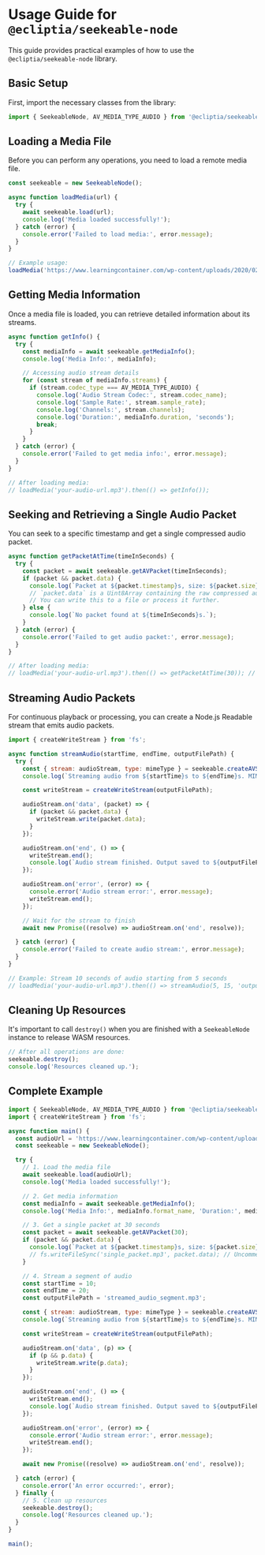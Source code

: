 # Usage Guide for `@ecliptia/seekeable-node`

This guide provides practical examples of how to use the `@ecliptia/seekeable-node` library.

## Basic Setup

First, import the necessary classes from the library:

```javascript
import { SeekeableNode, AV_MEDIA_TYPE_AUDIO } from '@ecliptia/seekeable-node';
```

## Loading a Media File

Before you can perform any operations, you need to load a remote media file.

```javascript
const seekeable = new SeekeableNode();

async function loadMedia(url) {
  try {
    await seekeable.load(url);
    console.log('Media loaded successfully!');
  } catch (error) {
    console.error('Failed to load media:', error.message);
  }
}

// Example usage:
loadMedia('https://www.learningcontainer.com/wp-content/uploads/2020/02/Kalimba.mp3');
```

## Getting Media Information

Once a media file is loaded, you can retrieve detailed information about its streams.

```javascript
async function getInfo() {
  try {
    const mediaInfo = await seekeable.getMediaInfo();
    console.log('Media Info:', mediaInfo);

    // Accessing audio stream details
    for (const stream of mediaInfo.streams) {
      if (stream.codec_type === AV_MEDIA_TYPE_AUDIO) {
        console.log('Audio Stream Codec:', stream.codec_name);
        console.log('Sample Rate:', stream.sample_rate);
        console.log('Channels:', stream.channels);
        console.log('Duration:', mediaInfo.duration, 'seconds');
        break;
      }
    }
  } catch (error) {
    console.error('Failed to get media info:', error.message);
  }
}

// After loading media:
// loadMedia('your-audio-url.mp3').then(() => getInfo());
```

## Seeking and Retrieving a Single Audio Packet

You can seek to a specific timestamp and get a single compressed audio packet.

```javascript
async function getPacketAtTime(timeInSeconds) {
  try {
    const packet = await seekeable.getAVPacket(timeInSeconds);
    if (packet && packet.data) {
      console.log(`Packet at ${packet.timestamp}s, size: ${packet.size} bytes`);
      // `packet.data` is a Uint8Array containing the raw compressed audio data
      // You can write this to a file or process it further.
    } else {
      console.log(`No packet found at ${timeInSeconds}s.`);
    }
  } catch (error) {
    console.error('Failed to get audio packet:', error.message);
  }
}

// After loading media:
// loadMedia('your-audio-url.mp3').then(() => getPacketAtTime(30)); // Get packet at 30 seconds
```

## Streaming Audio Packets

For continuous playback or processing, you can create a Node.js Readable stream that emits audio packets.

```javascript
import { createWriteStream } from 'fs';

async function streamAudio(startTime, endTime, outputFilePath) {
  try {
    const { stream: audioStream, type: mimeType } = seekeable.createAVStream(startTime, endTime);
    console.log(`Streaming audio from ${startTime}s to ${endTime}s. MIME Type: ${mimeType}`);

    const writeStream = createWriteStream(outputFilePath);

    audioStream.on('data', (packet) => {
      if (packet && packet.data) {
        writeStream.write(packet.data);
      }
    });

    audioStream.on('end', () => {
      writeStream.end();
      console.log(`Audio stream finished. Output saved to ${outputFilePath}`);
    });

    audioStream.on('error', (error) => {
      console.error('Audio stream error:', error.message);
      writeStream.end();
    });

    // Wait for the stream to finish
    await new Promise((resolve) => audioStream.on('end', resolve));

  } catch (error) {
    console.error('Failed to create audio stream:', error.message);
  }
}

// Example: Stream 10 seconds of audio starting from 5 seconds
// loadMedia('your-audio-url.mp3').then(() => streamAudio(5, 15, 'output.mp3'));
```

## Cleaning Up Resources

It's important to call `destroy()` when you are finished with a `SeekeableNode` instance to release WASM resources.

```javascript
// After all operations are done:
seekeable.destroy();
console.log('Resources cleaned up.');
```

## Complete Example

```javascript
import { SeekeableNode, AV_MEDIA_TYPE_AUDIO } from '@ecliptia/seekeable-node';
import { createWriteStream } from 'fs';

async function main() {
  const audioUrl = 'https://www.learningcontainer.com/wp-content/uploads/2020/02/Kalimba.mp3';
  const seekeable = new SeekeableNode();

  try {
    // 1. Load the media file
    await seekeable.load(audioUrl);
    console.log('Media loaded successfully!');

    // 2. Get media information
    const mediaInfo = await seekeable.getMediaInfo();
    console.log('Media Info:', mediaInfo.format_name, 'Duration:', mediaInfo.duration, 's');

    // 3. Get a single packet at 30 seconds
    const packet = await seekeable.getAVPacket(30);
    if (packet && packet.data) {
      console.log(`Packet at ${packet.timestamp}s, size: ${packet.size} bytes`);
      // fs.writeFileSync('single_packet.mp3', packet.data); // Uncomment to save
    }

    // 4. Stream a segment of audio
    const startTime = 10;
    const endTime = 20;
    const outputFilePath = 'streamed_audio_segment.mp3';

    const { stream: audioStream, type: mimeType } = seekeable.createAVStream(startTime, endTime);
    console.log(`Streaming audio from ${startTime}s to ${endTime}s. MIME Type: ${mimeType}`);

    const writeStream = createWriteStream(outputFilePath);

    audioStream.on('data', (p) => {
      if (p && p.data) {
        writeStream.write(p.data);
      }
    });

    audioStream.on('end', () => {
      writeStream.end();
      console.log(`Audio stream finished. Output saved to ${outputFilePath}`);
    });

    audioStream.on('error', (error) => {
      console.error('Audio stream error:', error.message);
      writeStream.end();
    });

    await new Promise((resolve) => audioStream.on('end', resolve));

  } catch (error) {
    console.error('An error occurred:', error);
  } finally {
    // 5. Clean up resources
    seekeable.destroy();
    console.log('Resources cleaned up.');
  }
}

main();
